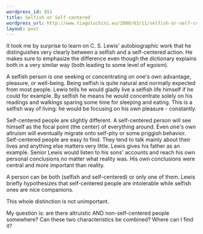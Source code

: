 ```yaml
--- 
wordpress_id: 851
title: Selfish or Self-centered
wordpress_url: http://www.tiagoluchini.eu/2008/03/11/selfish-or-self-centered/
layout: post
---
```

It took me by surprise to learn on C. S. Lewis' autobiographic work that he distinguishes very clearly between a selfish and a self-centered action. He makes sure to emphasize the difference even though the dictionary explains both in a very similar way (both leading to some level of egoism).

A selfish person is one<span class="sense_break"><span class="sense_content"> seeking or concentrating on one's own advantage, pleasure, or well-being</span></span>. Being selfish is quite natural and normally expected from most people. Lewis tells he would gladly live a selfish life himself if he could for example. By selfish he means he would concentrate solely on his readings and walkings sparing some time for sleeping and eating. This is a selfish way of living: he would be focusing on his own pleasure - constantly.

Self-centered people are slightly different. A self-centered person will see himself as the focal point (the center) of everything around. Even one's own altruism will eventually migrate onto self-pity or some priggish behavior. Self-centered people are easy to find. They tend to talk mainly about their lives and anything else matters very little. Lewis gives his father as an example. Senior Lewis would listen to his sons' accounts and reach his own personal conclusions no matter what reality was. His own conclusions were central and more important than reality.

A person can be both (selfish and self-centered) or only one of them. Lewis briefly hypothesizes that self-centered people are intolerable while selfish ones are nice companions.

This whole distinction is not unimportant.

My question is: are there altruistic AND non-self-centered people somewhere? Can these two characteristics be combined? Where can I find it?
